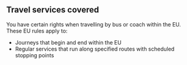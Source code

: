 ##  Travel services covered

You have certain rights when travelling by bus or coach within the EU. These
EU rules apply to:

  * Journeys that begin and end within the EU 
  * Regular services that run along specified routes with scheduled stopping points 
